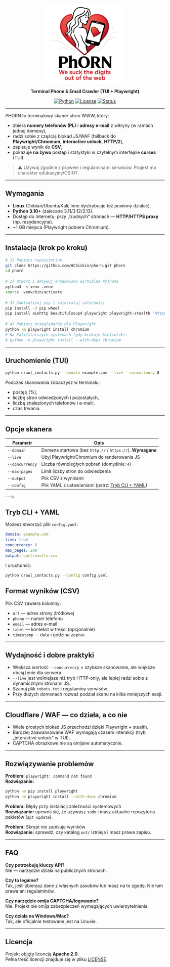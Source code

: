 <!-- PHORN – README.md -->

<div align="center">

<picture>
  <!-- Light mode -->
  <source media="(prefers-color-scheme: light)" srcset="assets/phorn-logo-light.png">
  <!-- Dark mode -->
  <source media="(prefers-color-scheme: dark)"  srcset="assets/phorn-logo-light.png">
  <img alt="PHORN Logo" src="assets/phorn-logo-light.png" width="250">
</picture>

**Terminal Phone & Email Crawler (TUI + Playwright)**

[![Python](https://img.shields.io/badge/Python-3.10%2B-blue.svg)](https://www.python.org/)
[![License](https://img.shields.io/badge/License-Apache%202.0-green.svg)](LICENSE)
[![Status](https://img.shields.io/badge/OSINT-Tool-orange.svg)](#)

</div>

---

PHORN to terminalowy skaner stron WWW, który:

- zbiera **numery telefonów (PL)** i **adresy e-mail** z witryny (w ramach jednej domeny),
- radzi sobie z częścią blokad JS/WAF (fallback do **Playwright/Chromium**, **interactive unlock**, **HTTP/2**),
- zapisuje wynik do **CSV**,
- pokazuje **na żywo** postęp i statystyki w czytelnym interfejsie **curses** (TUI).

> ⚠️ Używaj zgodnie z prawem i regulaminami serwisów. Projekt ma charakter edukacyjny/OSINT.

---

## Wymagania

- **Linux** (Debian/Ubuntu/Kali; inne dystrybucje też powinny działać).
- **Python 3.10+** (zalecane 3.11/3.12/3.13).
- Dostęp do Internetu; przy „trudnych” stronach — **HTTP/HTTPS proxy** (np. rezydencyjne).
- ~1 GB miejsca (Playwright pobiera Chromium).

---

## Instalacja (krok po kroku)

```bash
# 1) Pobierz repozytorium
git clone https://github.com/ACSiskin/phorn.git phorn
cd phorn

# 2) Utwórz i aktywuj środowisko wirtualne Pythona
python3 -m venv .venv
source .venv/bin/activate

# 3) Zaktualizuj pip i zainstaluj zależności
pip install -U pip wheel
pip install aiohttp beautifulsoup4 playwright playwright-stealth "httpx[http2]" pyyaml tldextract rich pandas

# 4) Pobierz przeglądarkę dla Playwright
python -m playwright install chromium
# Na Kali/starszych systemach (gdy brakuje bibliotek):
# python -m playwright install --with-deps chromium
```

---

## Uruchomienie (TUI)

```bash
python crawl_contacts.py --domain example.com --live --concurrency 8 --max-pages 200 --output out/contacts_example.csv
```

Podczas skanowania zobaczysz w terminalu:

- postęp (%),
- liczbę stron odwiedzonych i pozostałych,
- liczbę znalezionych telefonów i e-maili,
- czas trwania.

---

## Opcje skanera

| Parametr         | Opis                                                                 |
|------------------|----------------------------------------------------------------------|
| `--domain`       | Domena startowa (bez `http://` / `https://`). **Wymagane**           |
| `--live`         | Użyj Playwright/Chromium do renderowania JS                          |
| `--concurrency`  | Liczba równoległych pobrań (domyślnie: `4`)                          |
| `--max-pages`    | Limit liczby stron do odwiedzenia                                    |
| `--output`       | Plik CSV z wynikami                                                  |
| `--config`       | Plik YAML z ustawieniami (patrz: [Tryb CLI + YAML](#tryb-cli--yaml)) |

---s

## Tryb CLI + YAML

Możesz stworzyć plik `config.yaml`:

```yaml
domain: example.com
live: true
concurrency: 8
max_pages: 200
output: out/results.csv
```

I uruchomić:

```bash
python crawl_contacts.py --config config.yaml
```

## Format wyników (CSV)

Plik CSV zawiera kolumny:

- `url` — adres strony źródłowej
- `phone` — numer telefonu
- `email` — adres e-mail
- `label` — kontekst w treści (opcjonalnie)
- `timestamp` — data i godzina zapisu

---

## Wydajność i dobre praktyki

- Większa wartość `--concurrency` = szybsze skanowanie, ale większe obciążenie dla serwera.
- `--live` jest wolniejsze niż tryb HTTP-only, ale lepiej radzi sobie z dynamicznymi stronami JS.
- Szanuj plik `robots.txt` i regulaminy serwisów.
- Przy dużych domenach rozważ podział skanu na kilka mniejszych sesji.

---

## Cloudflare / WAF — co działa, a co nie

- Wiele prostych blokad JS przechodzi dzięki Playwright + stealth.
- Bardziej zaawansowane WAF wymagają czasem interakcji (tryb „interactive unlock” w TUI).
- CAPTCHA obrazkowe nie są omijane automatycznie.

---

## Rozwiązywanie problemów

**Problem:** `playwright: command not found`  
**Rozwiązanie:**  
```bash
python -m pip install playwright
python -m playwright install --with-deps chromium
```

**Problem:** Błędy przy instalacji zależności systemowych  
**Rozwiązanie:** upewnij się, że używasz `sudo` i masz aktualne repozytoria pakietów (`apt update`).

**Problem:** Skrypt nie zapisuje wyników  
**Rozwiązanie:** sprawdź, czy katalog `out/` istnieje i masz prawa zapisu.

---

## FAQ

**Czy potrzebuję kluczy API?**  
Nie — narzędzie działa na publicznych stronach.

**Czy to legalne?**  
Tak, jeśli zbierasz dane z własnych zasobów lub masz na to zgodę. Nie łam prawa ani regulaminów.

**Czy narzędzie omija CAPTCHA/logowanie?**  
Nie. Projekt nie omija zabezpieczeń wymagających uwierzytelnienia.

**Czy działa na Windows/Mac?**  
Tak, ale oficjalnie testowane jest na Linuxie.

---

## Licencja

Projekt objęty licencją **Apache 2.0**.  
Pełna treść licencji znajduje się w pliku [LICENSE](LICENSE).
